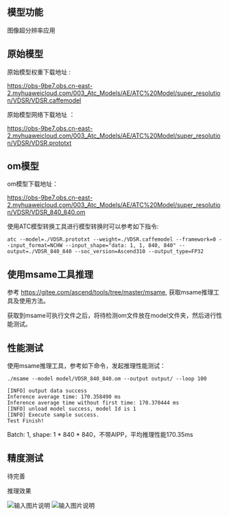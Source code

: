 ## 模型功能

图像超分辨率应用

## 原始模型

原始模型权重下载地址 :

https://obs-9be7.obs.cn-east-2.myhuaweicloud.com/003_Atc_Models/AE/ATC%20Model/super_resolution/VDSR/VDSR.caffemodel

原始模型网络下载地址 ：

https://obs-9be7.obs.cn-east-2.myhuaweicloud.com/003_Atc_Models/AE/ATC%20Model/super_resolution/VDSR/VDSR.prototxt


## om模型

om模型下载地址：

https://obs-9be7.obs.cn-east-2.myhuaweicloud.com/003_Atc_Models/AE/ATC%20Model/super_resolution/VDSR/VDSR_840_840.om

使用ATC模型转换工具进行模型转换时可以参考如下指令:

```
atc --model=./VDSR.prototxt --weight=./VDSR.caffemodel --framework=0 --input_format=NCHW --input_shape="data: 1, 1, 840, 840" --output=./VDSR_840_840 --soc_version=Ascend310 --output_type=FP32
```

## 使用msame工具推理

参考 https://gitee.com/ascend/tools/tree/master/msame, 获取msame推理工具及使用方法。

获取到msame可执行文件之后，将待检测om文件放在model文件夹，然后进行性能测试。

## 性能测试

使用msame推理工具，参考如下命令，发起推理性能测试： 

```
./msame --model model/VDSR_840_840.om --output output/ --loop 100
```

```
[INFO] output data success
Inference average time: 170.358490 ms
Inference average time without first time: 170.370444 ms
[INFO] unload model success, model Id is 1
[INFO] Execute sample success.
Test Finish!
```

Batch: 1, shape: 1 * 840 * 840，不带AIPP，平均推理性能170.35ms

## 精度测试

待完善

推理效果

![输入图片说明](https://images.gitee.com/uploads/images/2021/0204/135657_99d233ed_8070502.png "head_GT_bicubic.png")
![输入图片说明](https://images.gitee.com/uploads/images/2021/0204/135706_11202b9e_8070502.png "head_GT_VDSR.png")